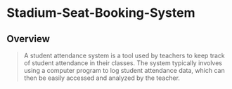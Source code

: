 # Stadium-Seat-Booking-System

## Overview
> A student attendance system is a tool used by teachers to keep track of student
attendance in their classes. The system typically involves using a computer program to
log student attendance data, which can then be easily accessed and analyzed by the
teacher.

